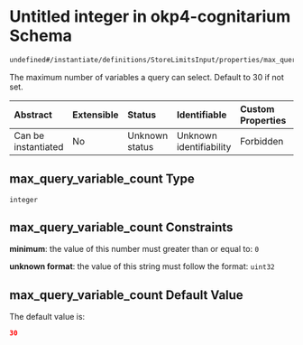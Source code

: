 # Untitled integer in okp4-cognitarium Schema

```txt
undefined#/instantiate/definitions/StoreLimitsInput/properties/max_query_variable_count
```

The maximum number of variables a query can select. Default to 30 if not set.

| Abstract            | Extensible | Status         | Identifiable            | Custom Properties | Additional Properties | Access Restrictions | Defined In                                                                     |
| :------------------ | :--------- | :------------- | :---------------------- | :---------------- | :-------------------- | :------------------ | :----------------------------------------------------------------------------- |
| Can be instantiated | No         | Unknown status | Unknown identifiability | Forbidden         | Allowed               | none                | [okp4-cognitarium.json\*](schema/okp4-cognitarium.json "open original schema") |

## max\_query\_variable\_count Type

`integer`

## max\_query\_variable\_count Constraints

**minimum**: the value of this number must greater than or equal to: `0`

**unknown format**: the value of this string must follow the format: `uint32`

## max\_query\_variable\_count Default Value

The default value is:

```json
30
```
